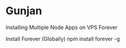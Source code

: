 # Gunjan 
Installing Multiple Node Apps on VPS Forever

Install Forever (Globally)
npm install forever -g
